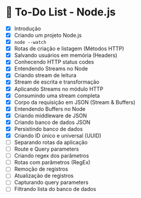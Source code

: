 # 📌 To-Do List - Node.js

- [x] Introdução  
- [x] Criando um projeto Node.js  
- [x] `node --watch`  
- [x] Rotas de criação e listagem (Métodos HTTP)  
- [x] Salvando usuários em memória (Headers)  
- [x] Conhecendo HTTP status codes  
- [x] Entendendo Streams no Node  
- [x] Criando stream de leitura  
- [x] Stream de escrita e transformação  
- [x] Aplicando Streams no módulo HTTP  
- [x] Consumindo uma stream completa  
- [x] Corpo da requisição em JSON (Stream & Buffers)  
- [x] Entendendo Buffers no Node  
- [x] Criando middleware de JSON  
- [x] Criando banco de dados JSON  
- [x] Persistindo banco de dados  
- [x] Criando ID único e universal (UUID)  
- [ ] Separando rotas da aplicação  
- [ ] Route e Query parameters  
- [ ] Criando regex dos parâmetros  
- [ ] Rotas com parâmetros (RegEx)  
- [ ] Remoção de registros  
- [ ] Atualização de registros  
- [ ] Capturando query parameters  
- [ ] Filtrando lista do banco de dados  